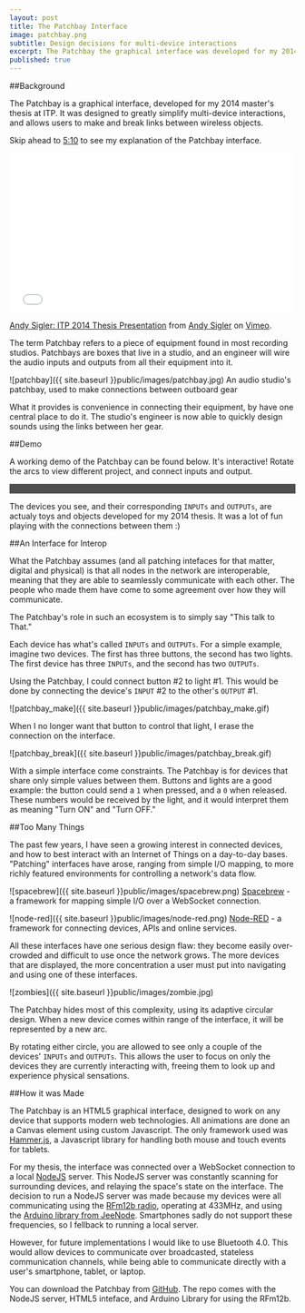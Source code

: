 ```yaml
---
layout: post
title: The Patchbay Interface
image: patchbay.png
subtitle: Design decisions for multi-device interactions
excerpt: The Patchbay the graphical interface was developed for my 2014 master's thesis at ITP. It was designed to greatly simplify multi-device interactions, and allows users to make and break links between wireless objects.
published: true
---
```


<style>
	#routerContainer {
		position:relative;
		display:block-inline;
		background-color:rgb(79,79,79);
	}
	#patchbayTitle {
		color:rgb(79,79,79);
	}
	canvas{
		display:inline;
		position:absolute;
		left:0px;
		top:0px;
	}
</style>

<script type="text/javascript" src="{{ site.baseurl }}public/js/patchbay/hammer.min.js"></script>
<script type="text/javascript" src="{{ site.baseurl }}public/js/patchbay/websocketStuff.js"></script>
<script type="text/javascript" src="{{ site.baseurl }}public/js/patchbay/canvasStuff.js"></script>
<script type="text/javascript" src="{{ site.baseurl }}public/js/patchbay/touchStuff.js"></script>
<script type="text/javascript" src="{{ site.baseurl }}public/js/patchbay/cord.js"></script>
<script type="text/javascript" src="{{ site.baseurl }}public/js/patchbay/port.js"></script>
<script type="text/javascript" src="{{ site.baseurl }}public/js/patchbay/arc.js"></script>
<script type="text/javascript" src="{{ site.baseurl }}public/js/patchbay/circle.js"></script>
<script type="text/javascript" src="{{ site.baseurl }}public/js/patchbay/mouse.js"></script>
<script type="text/javascript" src="{{ site.baseurl }}public/js/patchbay/initPatchbay.js"></script>

<div class="block"><div class="content-centered" markdown="1">

##Background

The Patchbay is a graphical interface, developed for my 2014 master's thesis at ITP. It was designed to greatly simplify multi-device interactions, and allows users to make and break links between wireless objects.

Skip ahead to <a href="http://vimeo.com/96851567#t=5m10s" class="inpost-link" target="_blank">5:10</a> to see my explanation of the Patchbay interface.

<iframe src="//player.vimeo.com/video/96851567" width="500" height="281" frameborder="0" webkitallowfullscreen mozallowfullscreen allowfullscreen></iframe> <p class="caption"><a href="http://vimeo.com/96851567">Andy Sigler: ITP 2014 Thesis Presentation</a> from <a href="http://vimeo.com/andysigler">Andy Sigler</a> on <a href="https://vimeo.com">Vimeo</a>.</p>

The term Patchbay refers to a piece of equipment found in most recording studios. Patchbays are boxes that live in a studio, and an engineer will wire the audio inputs and outputs from all their equipment into it.

![patchbay]({{ site.baseurl }}public/images/patchbay.jpg)
<span class="caption">An audio studio's patchbay, used to make connections between outboard gear</span>

What it provides is convenience in connecting their equipment, by have one central place to do it. The studio's engineer is now able to quickly design sounds using the links between her gear.

</div></div>
<div class="block"><div class="content-centered" markdown="1">

##Demo

A working demo of the Patchbay can be found below. It's interactive! Rotate the arcs to view different project, and connect inputs and output.

<div id="routerContainer">
	<div id="patchbayTitle">PatchBay</div>
	<canvas id="canvas"></canvas>
</div>	

The devices you see, and their corresponding <code>INPUTs</code> and <code>OUTPUTs</code>, are actualy toys and objects developed for my 2014 thesis. It was a lot of fun playing with the connections between them :)

</div></div>
<div class="block"><div class="content-centered" markdown="1">

##An Interface for Interop

What the Patchbay assumes (and all patching intefaces for that matter, digital and physical) is that all nodes in the network are interoperable, meaning that they are able to seamlessly communicate with each other. The people who made them have come to some agreement over how they will communicate.

The Patchbay's role in such an ecosystem is to simply say "This talk to That."

Each device has what's called <code>INPUTs</code> and <code>OUTPUTs</code>. For a simple example, imagine two devices. The first has three buttons, the second has two lights. The first device has three <code>INPUTs</code>, and the second has two <code>OUTPUTs</code>.

Using the Patchbay, I could connect button #2 to light #1. This would be done by connecting the device's <code>INPUT</code> #2 to the other's <code>OUTPUT</code> #1.

![patchbay_make]({{ site.baseurl }}public/images/patchbay_make.gif)

When I no longer want that button to control that light, I erase the connection on the interface.

![patchbay_break]({{ site.baseurl }}public/images/patchbay_break.gif)

With a simple interface come constraints. The Patchbay is for devices that share only simple values between them. Buttons and lights are a good example: the button could send a <code>1</code> when pressed, and a <code>0</code> when released. These numbers would be received by the light, and it would interpret them as meaning "Turn ON" and "Turn OFF."

</div></div>
<div class="block"><div class="content-centered" markdown="1">

##Too Many Things

The past few years, I have seen a growing interest in connected devices, and how to best interact with an Internet of Things on a day-to-day bases. "Patching" interfaces have arose, ranging from simple I/O mapping, to more richly featured environments for controlling a network's data flow.

![spacebrew]({{ site.baseurl }}public/images/spacebrew.png)
<span class="caption">
	<a href="http://docs.spacebrew.cc/" class="inpost-link" target="_blank">Spacebrew</a> - a framework for mapping simple I/O over a WebSocket connection.
</span>

![node-red]({{ site.baseurl }}public/images/node-red.png)
<span class="caption">
	<a href="http://docs.spacebrew.cc/" class="inpost-link" target="_blank">Node-RED</a> - a framework for connecting devices, APIs and online services.
</span>

All these interfaces have one serious design flaw: they become easily over-crowded and difficult to use once the network grows. The more devices that are displayed, the more concentration a user must put into navigating and using one of these interfaces.

![zombies]({{ site.baseurl }}public/images/zombie.jpg)

The Patchbay hides most of this complexity, using its adaptive circular design. When a new device comes within range of the interface, it will be represented by a new arc.

By rotating either circle, you are allowed to see only a couple of the devices' <code>INPUTs</code> and <code>OUTPUTs</code>. This allows the user to focus on only the devices they are currently interacting with, freeing them to look up and experience physical sensations.

</div></div>
<div class="block"><div class="content-centered" markdown="1">

##How it was Made

The Patchbay is an HTML5 graphical interface, designed to work on any device that supports modern web technologies. All animations are done an a Canvas element using custom Javascript. The only framework used was <a href="http://hammerjs.github.io/" class="inpost-link" target="_blank">Hammer.js</a>, a Javascript library for handling both mouse and touch events for tablets.

For my thesis, the interface was connected over a WebSocket connection to a local <a href="http://nodejs.org/" class="inpost-link" target="_blank">NodeJS</a> server. This NodeJS server was constantly scanning for surrounding devices, and relaying the space's state on the interface. The decision to run a NodeJS server was made because my devices were all communicating using the <a href="http://www.hoperf.com/rf/fsk_module/RFM12B.htm" class="inpost-link" target="_blank">RFm12b radio</a>, operating at 433MHz, and using the <a href="https://github.com/jcw/jeelib" class="inpost-link" target="_blank">Arduino library from JeeNode</a>. Smartphones sadly do not support these frequencies, so I fellback to running a local server.

However, for future implementations I would like to use Bluetooth 4.0. This would allow devices to communicate over broadcasted, stateless communication channels, while being able to communicate directly with a user's smartphone, tablet, or laptop.

You can download the Patchbay from <a href="https://github.com/andySigler/patchbay" class="inpost-link" target="_blank">GitHub</a>. The repo comes with the NodeJS server, HTML5 inteface, and Arduino Library for using the RFm12b.


</div></div>